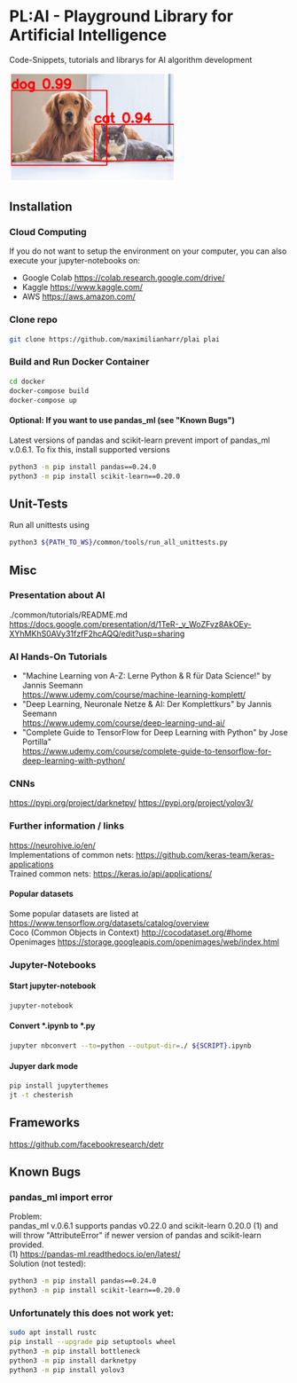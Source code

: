# PL:AI - Playground Library for Artificial Intelligence
Code-Snippets, tutorials and librarys for AI algorithm development

<img src="common/doc/img/catdogyolo.png" alt="YOLO" width="300"/>


## Installation

### Cloud Computing
If you do not want to setup the environment on your computer, you can also execute your jupyter-notebooks on:
- Google Colab https://colab.research.google.com/drive/
- Kaggle https://www.kaggle.com/
- AWS https://aws.amazon.com/


### Clone repo
```bash
git clone https://github.com/maximilianharr/plai plai
```

### Build and Run Docker Container
```bash
cd docker 
docker-compose build
docker-compose up
```

#### Optional: If you want to use pandas_ml (see "Known Bugs")
Latest versions of pandas and scikit-learn prevent import of pandas_ml v.0.6.1. To fix this, install supported versions
```bash
python3 -m pip install pandas==0.24.0
python3 -m pip install scikit-learn==0.20.0
```

## Unit-Tests
Run all unittests using
```bash
python3 ${PATH_TO_WS}/common/tools/run_all_unittests.py
```

## Misc

### Presentation about AI
./common/tutorials/README.md
https://docs.google.com/presentation/d/1TeR-_v_WoZFvz8AkOEy-XYhMKhS0AVy31fzfF2hcAQQ/edit?usp=sharing

### AI Hands-On Tutorials
- "Machine Learning von A-Z: Lerne Python & R für Data Science!" by Jannis Seemann  
  https://www.udemy.com/course/machine-learning-komplett/  
- "Deep Learning, Neuronale Netze & AI: Der Komplettkurs" by Jannis Seemann  
  https://www.udemy.com/course/deep-learning-und-ai/  
- "Complete Guide to TensorFlow for Deep Learning with Python" by Jose Portilla"  
  https://www.udemy.com/course/complete-guide-to-tensorflow-for-deep-learning-with-python/  

### CNNs
https://pypi.org/project/darknetpy/
https://pypi.org/project/yolov3/

### Further information / links
https://neurohive.io/en/  
Implementations of common nets: https://github.com/keras-team/keras-applications  
Trained common nets: https://keras.io/api/applications/  

#### Popular datasets
Some popular datasets are listed at https://www.tensorflow.org/datasets/catalog/overview  
Coco (Common Objects in Context) http://cocodataset.org/#home 
Openimages https://storage.googleapis.com/openimages/web/index.html  

### Jupyter-Notebooks

#### Start jupyter-notebook
```bash
jupyter-notebook
```

#### Convert *.ipynb to *.py
```bash
jupyter nbconvert --to=python --output-dir=./ ${SCRIPT}.ipynb
```

#### Jupyer dark mode
```bash
pip install jupyterthemes
jt -t chesterish
```

## Frameworks
https://github.com/facebookresearch/detr

## Known Bugs
### pandas_ml import error
Problem:  
pandas_ml v.0.6.1 supports pandas v0.22.0 and scikit-learn 0.20.0 (1) and will throw "AttributeError" if newer version of pandas and scikit-learn provided.  
(1) https://pandas-ml.readthedocs.io/en/latest/  
Solution (not tested):  
```bash
python3 -m pip install pandas==0.24.0
python3 -m pip install scikit-learn==0.20.0
```

### Unfortunately this does not work yet:
```bash
sudo apt install rustc
pip install --upgrade pip setuptools wheel
python3 -m pip install bottleneck
python3 -m pip install darknetpy
python3 -m pip install yolov3
```